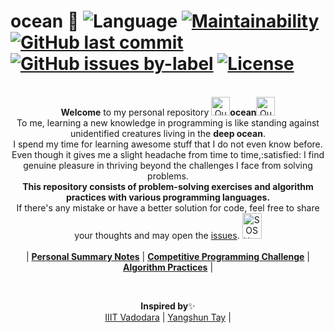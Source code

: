 # ocean :ocean: ![Language](https://img.shields.io/badge/language-Python%20%2F%20JavaScript-ff69b4.svg?style=flat-square) [![Maintainability](https://api.codeclimate.com/v1/badges/75e4a355d4eccf83eeee/maintainability)](https://codeclimate.com/github/jeffminsungkim/ocean/maintainability) [![GitHub last commit](https://img.shields.io/github/last-commit/jeffminsungkim/ocean.svg?branch=master&style=flat-square)](https://github.com/jeffminsungkim/ocean/commits/master) [![GitHub issues by-label](https://img.shields.io/github/issues/jeffminsungkim/ocean.svg?style=flat-square)](https://github.com/jeffminsungkim/ocean/issues) [![License](https://img.shields.io/badge/license-MIT-blue.svg?style=flat-square)](https://github.com/jeffminsungkim/ocean/blob/master/LICENSE)

<p align="center">
    <br>
    <b>Welcome</b> to my personal repository <a href="http://www.sherv.net/"><img alt="Quotation Sign" width=30 height=30 src="http://www.sherv.net/cm/emoticons/hand-gestures/quotation-sign-smiley-emoticon.gif"></a><b>ocean</b><a href="http://www.sherv.net/"><img alt="Quotation Sign" width=30 height=30 src="http://www.sherv.net/cm/emoticons/hand-gestures/quotation-sign-smiley-emoticon.gif"></a><br>
    To me, learning a new knowledge in programming is like standing against unidentified creatures living in the <b>deep ocean</b>.<br>
    I spend my time for learning awesome stuff that I do not even know before. Even though it gives me a slight headache from time to time,:satisfied: I find genuine pleasure in thriving beyond the challenges I face from solving problems.
    <br>
    <b>This repository consists of problem-solving exercises and algorithm practices with various programming languages.</b>
    <br>If there's any mistake or have a better solution for code, feel free to share your thoughts and may open the <a href="https://github.com/jeffminsungkim/ocean/issues">issues</a>. <a href="http://www.sherv.net/"><img alt="SOS Hand" width=31 height=41 src="http://www.sherv.net/cm/emoticons/hand-gestures/sos-hand-smiley-emoticon.gif"></a>
    <br>
    <br>
    |
    <b><a href="https://github.com/jeffminsungkim/ocean/blob/master/web/README.md">Personal Summary Notes</a></b> |
    <b><a href="https://github.com/jeffminsungkim/ocean/blob/master/challenges/README.md">Competitive Programming Challenge</a></b> |
    <b><a href="https://github.com/jeffminsungkim/ocean/blob/master/languages/README.md">Algorithm Practices</a></b> |
    <br>
</p>
<br>
<p align="center">
    <b>Inspired by</b><span>✨ </span>
    <br>
    <a href="https://github.com/iiitv/algos">IIIT Vadodara</a> |
    <a href="https://github.com/yangshun/tech-interview-handbook">Yangshun Tay</a> |
</p>